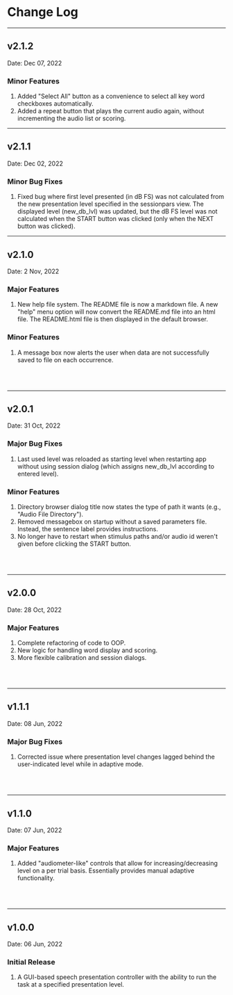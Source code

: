 # **Change Log**

---

## v2.1.2

Date: Dec 07, 2022

### Minor Features
1. Added "Select All" button as a convenience to select all key word checkboxes automatically.
2. Added a repeat button that plays the current audio again, without incrementing the audio list or scoring. 

---

## v2.1.1

Date: Dec 02, 2022

### Minor Bug Fixes
1. Fixed bug where first level presented (in dB FS) was not calculated from the new presentation level specified in the sessionpars view. The displayed level (new_db_lvl) was updated, but the dB FS level was not calculated when the START button was clicked (only when the NEXT button was clicked). 

---

## v2.1.0

Date: 2 Nov, 2022

### Major Features
1. New help file system. The README file is now a markdown file. A new "help" menu option will now convert the README.md file into an html file. The README.html file is then displayed in the default browser.

### Minor Features
1. A message box now alerts the user when data are not successfully saved to file on each occurrence. 
<br>
<br>

---

## v2.0.1  

Date: 31 Oct, 2022 

### Major Bug Fixes
1. Last used level was reloaded as starting level when restarting app without using session dialog (which assigns new_db_lvl according to entered level).

### Minor Features
1. Directory browser dialog title now states the type of path it wants (e.g., "Audio File Directory").
2. Removed messagebox on startup without a saved parameters file. Instead, the sentence label provides instructions.
3. No longer have to restart when stimulus paths and/or audio id weren't given before clicking the START button.
<br>
<br>

---

## v2.0.0

Date: 28 Oct, 2022

### Major Features
1. Complete refactoring of code to OOP. 
2. New logic for handling word display and scoring. 
3. More flexible calibration and session dialogs. 
<br>
<br>

---

## v1.1.1

Date: 08 Jun, 2022

### Major Bug Fixes
1. Corrected issue where presentation level changes lagged behind the user-indicated level while in adaptive mode. 
<br>
<br>

---

## v1.1.0

Date: 07 Jun, 2022

### Major Features
1. Added "audiometer-like" controls that allow for increasing/decreasing level on a per trial basis. Essentially provides manual adaptive functionality. 
<br>
<br>

---

## v1.0.0

Date: 06 Jun, 2022

### Initial Release
1. A GUI-based speech presentation controller with the ability to run the task at a specified presentation level. 
<br>
<br>
